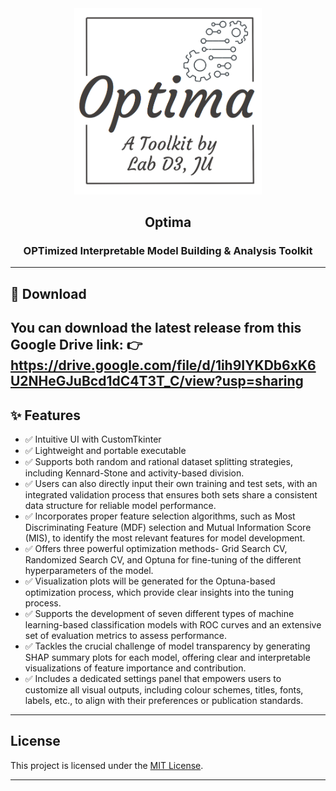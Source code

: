 <!-- Header with Icon -->
<div align="center">
  <img src="imgs/logo.png" alt="Tool Logo" width="300" />
  <h2>Optima</h2>
  <h3>OPTimized Interpretable Model Building & Analysis Toolkit</h3>
</div>

---

## 🔗 Download

You can download the latest release from this Google Drive link: 
👉 https://drive.google.com/file/d/1ih9IYKDb6xK6U2NHeGJuBcd1dC4T3T_C/view?usp=sharing
---

## ✨ Features

- ✅ Intuitive UI with CustomTkinter
- ✅ Lightweight and portable executable
- ✅ Supports both random and rational dataset splitting strategies, including Kennard-Stone and activity-based division. 
- ✅ Users can also directly input their own training and test sets, with an integrated validation process that ensures both sets share a consistent data structure for reliable model performance.
- ✅ Incorporates proper feature selection algorithms, such as Most Discriminating Feature (MDF) selection and Mutual Information Score (MIS), to identify the most relevant features for model development.
- ✅ Offers three powerful optimization methods- Grid Search CV, Randomized Search CV, and Optuna for fine-tuning of the different hyperparameters of the model. 
- ✅ Visualization plots will be generated for the Optuna-based optimization process, which provide clear insights into the tuning process.
- ✅ Supports the development of seven different types of machine learning-based classification models with ROC curves and an extensive set of evaluation metrics to assess performance.
- ✅ Tackles the crucial challenge of model transparency by generating SHAP summary plots for each model, offering clear and interpretable visualizations of feature importance and contribution.
- ✅ Includes a dedicated settings panel that empowers users to customize all visual outputs, including colour schemes, titles, fonts, labels, etc., to align with their preferences or publication standards.

---

## License

This project is licensed under the [MIT License](LICENSE).

---
